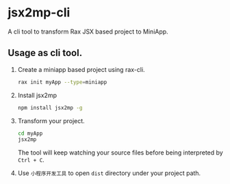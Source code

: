 # jsx2mp-cli

A cli tool to transform Rax JSX based project to MiniApp.

## Usage as cli tool.

1. Create a miniapp based project using rax-cli.
	```bash
	rax init myApp --type=miniapp
	```
	
2. Install jsx2mp
	```bash
	npm install jsx2mp -g
	```
	
3. Transform your project.
	```bash
	cd myApp
	jsx2mp
	```
	The tool will keep watching your source files before being interpreted by `Ctrl + C`.
	
4. Use `小程序开发工具` to open `dist` directory under your project path.
  
